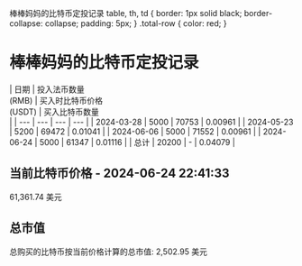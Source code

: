 棒棒妈妈的比特币定投记录  table, th, td { border: 1px solid black; border-collapse: collapse; padding: 5px; } .total-row { color: red; }

# 棒棒妈妈的比特币定投记录

| 日期 | 投入法币数量  
(RMB) | 买入时比特币价格  
(USDT) | 买入比特币数量  
 |
| --- | --- | --- | --- |
| 2024-03-28 | 5000 | 70753 | 0.00961 |
| 2024-05-23 | 5200 | 69472 | 0.01041 |
| 2024-06-06 | 5000 | 71552 | 0.00961 |
| 2024-06-24 | 5000 | 61347 | 0.01116 |
| 总计 | 20200 | \- | 0.04079 |

## 当前比特币价格 - 2024-06-24 22:41:33

61,361.74 美元

## 总市值

总购买的比特币按当前价格计算的总市值: 2,502.95 美元
